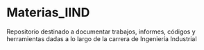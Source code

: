 # Materias_IIND
Repositorio destinado a documentar trabajos, informes, códigos y herramientas dadas a lo largo de la carrera de Ingeniería Industrial
